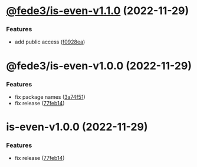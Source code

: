 # [@fede3/is-even-v1.1.0](https://github.com/fedeaviles/workspace-sample/compare/@fede3/is-even-v1.0.0...@fede3/is-even-v1.1.0) (2022-11-29)


### Features

* add public access ([f0928ea](https://github.com/fedeaviles/workspace-sample/commit/f0928ea340d76d4f101783cd1abf2550c3e781a5))

# @fede3/is-even-v1.0.0 (2022-11-29)


### Features

* fix package names ([3a74f51](https://github.com/fedeaviles/workspace-sample/commit/3a74f518cbc8c34c0e13780128d52eb8a802e285))
* fix release ([77feb14](https://github.com/fedeaviles/workspace-sample/commit/77feb147d19c0331ab9ba65b3941add66f6aa7c6))

# is-even-v1.0.0 (2022-11-29)


### Features

* fix release ([77feb14](https://github.com/fedeaviles/workspace-sample/commit/77feb147d19c0331ab9ba65b3941add66f6aa7c6))
